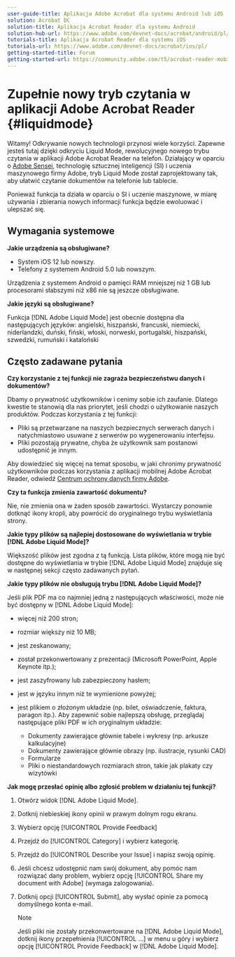 ```yaml
---
user-guide-title: Aplikacja Adobe Acrobat dla systemu Android lub iOS
solution: Acrobat DC
solution-title: Aplikacja Acrobat Reader dla systemu Android
solution-hub-url: https://www.adobe.com/devnet-docs/acrobat/android/pl/
tutorials-title: Aplikacja Acrobat Reader dla systemu iOS
tutorials-url: https://www.adobe.com/devnet-docs/acrobat/ios/pl/
getting-started-title: Forum
getting-started-url: https://community.adobe.com/t5/acrobat-reader-mobile/bd-p/acrobat-reader-mobile?page=1&sort=latest_replies&filter=all
---
```


# Zupełnie nowy tryb czytania w aplikacji Adobe Acrobat Reader {#liquidmode}

Witamy! Odkrywanie nowych technologii przynosi wiele korzyści. Zapewne jesteś tutaj dzięki odkryciu Liquid Mode, rewolucyjnego nowego trybu czytania w aplikacji Adobe Acrobat Reader na telefon. Działający w oparciu o [Adobe Sensei](https://www.adobe.com/sensei.html), technologię sztucznej inteligencji (SI) i uczenia maszynowego firmy Adobe, tryb Liquid Mode został zaprojektowany tak, aby ułatwić czytanie dokumentów na telefonie lub tablecie.

Ponieważ funkcja ta działa w oparciu o SI i uczenie maszynowe, w miarę używania i zbierania nowych informacji funkcja będzie ewoluować i ulepszać się.

## Wymagania systemowe

**Jakie urządzenia są obsługiwane?**

* System iOS 12 lub nowszy.
* Telefony z systemem Android 5.0 lub nowszym.

Urządzenia z systemem Android o pamięci RAM mniejszej niż 1 GB lub procesorami słabszymi niż x86 nie są jeszcze obsługiwane.

**Jakie języki są obsługiwane?**

Funkcja [!DNL Adobe Liquid Mode] jest obecnie dostępna dla następujących języków: angielski, hiszpański, francuski, niemiecki, niderlandzki, duński, fiński, włoski, norweski, portugalski, hiszpański, szwedzki, rumuński i kataloński

## Często zadawane pytania

**Czy korzystanie z tej funkcji nie zagraża bezpieczeństwu danych i dokumentów?**

Dbamy o prywatność użytkowników i cenimy sobie ich zaufanie. Dlatego kwestie te stanowią dla nas priorytet, jeśli chodzi o użytkowanie naszych produktów. Podczas korzystania z tej funkcji:

* Pliki są przetwarzane na naszych bezpiecznych serwerach danych i natychmiastowo usuwane z serwerów po wygenerowaniu interfejsu.
* Pliki pozostają prywatne, chyba że użytkownik sam postanowi udostępnić je innym.

Aby dowiedzieć się więcej na temat sposobu, w jaki chronimy prywatność użytkowników podczas korzystania z aplikacji mobilnej Adobe Acrobat Reader, odwiedź [Centrum ochrony danych firmy Adobe](https://www.adobe.com/privacy.html).

**Czy ta funkcja zmienia zawartość dokumentu?**

Nie, nie zmienia ona w żaden sposób zawartości. Wystarczy ponownie dotknąć ikony kropli, aby powrócić do oryginalnego trybu wyświetlania strony.

**Jakie typy plików są najlepiej dostosowane do wyświetlania w trybie [!DNL Adobe Liquid Mode]?**

Większość plików jest zgodna z tą funkcją. Lista plików, które mogą nie być dostępne do wyświetlania w trybie [!DNL Adobe Liquid Mode] znajduje się w następnej sekcji często zadawanych pytań.

**Jakie typy plików nie obsługują trybu [!DNL Adobe Liquid Mode]?**

Jeśli plik PDF ma co najmniej jedną z następujących właściwości, może nie być dostępny w [!DNL Adobe Liquid Mode]:

* więcej niż 200 stron;
* rozmiar większy niż 10 MB;
* jest zeskanowany;
* został przekonwertowany z prezentacji (Microsoft PowerPoint, Apple Keynote itp.);
* jest zaszyfrowany lub zabezpieczony hasłem;
* jest w języku innym niż te wymienione powyżej;
* jest plikiem o złożonym układzie (np. bilet, oświadczenie, faktura, paragon itp.). Aby zapewnić sobie najlepszą obsługę, przeglądaj następujące pliki PDF w ich oryginalnym układzie:

  * Dokumenty zawierające głównie tabele i wykresy (np. arkusze kalkulacyjne)
  * Dokumenty zawierające głównie obrazy (np. ilustracje, rysunki CAD)
  * Formularze
  * Pliki o niestandardowych rozmiarach stron, takie jak plakaty czy wizytówki

**Jak mogę przesłać opinię albo zgłosić problem w działaniu tej funkcji?**

1. Otwórz widok [!DNL Adobe Liquid Mode].
1. Dotknij niebieskiej ikony opinii w prawym dolnym rogu ekranu.
1. Wybierz opcję [!UICONTROL Provide Feedback]
1. Przejdź do [!UICONTROL Category] i wybierz kategorię.
1. Przejdź do [!UICONTROL Describe your Issue] i napisz swoją opinię.
1. Jeśli chcesz udostępnić nam swój dokument, aby pomóc nam rozwiązać dany problem, wybierz opcję [!UICONTROL Share my document with Adobe] (wymaga zalogowania).
1. Dotknij opcji [!UICONTROL Submit], aby wysłać opinie za pomocą domyślnego konta e-mail.

   >[!NOTE]
   >
   >Jeśli pliki nie zostały przekonwertowane na [!DNL Adobe Liquid Mode], dotknij ikony przepełnienia [!UICONTROL ...] w menu u góry i wybierz opcję [!UICONTROL Provide Feedback] w [!DNL Adobe Liquid Mode].